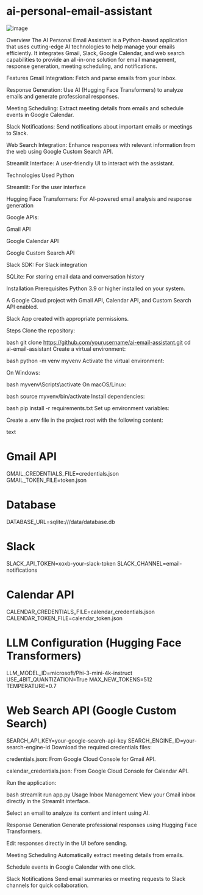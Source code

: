 # ai-personal-email-assistant

![image](https://github.com/user-attachments/assets/e0a430b4-b918-49ad-81c7-12d02c28325c)

Overview
The AI Personal Email Assistant is a Python-based application that uses cutting-edge AI technologies to help manage your emails efficiently. It integrates Gmail, Slack, Google Calendar, and web search capabilities to provide an all-in-one solution for email management, response generation, meeting scheduling, and notifications.

Features
Gmail Integration: Fetch and parse emails from your inbox.

Response Generation: Use AI (Hugging Face Transformers) to analyze emails and generate professional responses.

Meeting Scheduling: Extract meeting details from emails and schedule events in Google Calendar.

Slack Notifications: Send notifications about important emails or meetings to Slack.

Web Search Integration: Enhance responses with relevant information from the web using Google Custom Search API.

Streamlit Interface: A user-friendly UI to interact with the assistant.

Technologies Used
Python

Streamlit: For the user interface

Hugging Face Transformers: For AI-powered email analysis and response generation

Google APIs:

Gmail API

Google Calendar API

Google Custom Search API

Slack SDK: For Slack integration

SQLite: For storing email data and conversation history

Installation
Prerequisites
Python 3.9 or higher installed on your system.

A Google Cloud project with Gmail API, Calendar API, and Custom Search API enabled.

Slack App created with appropriate permissions.

Steps
Clone the repository:

bash
git clone https://github.com/yourusername/ai-email-assistant.git
cd ai-email-assistant
Create a virtual environment:

bash
python -m venv myvenv
Activate the virtual environment:

On Windows:

bash
myvenv\Scripts\activate
On macOS/Linux:

bash
source myvenv/bin/activate
Install dependencies:

bash
pip install -r requirements.txt
Set up environment variables:

Create a .env file in the project root with the following content:

text
# Gmail API
GMAIL_CREDENTIALS_FILE=credentials.json
GMAIL_TOKEN_FILE=token.json

# Database
DATABASE_URL=sqlite:///data/database.db

# Slack
SLACK_API_TOKEN=xoxb-your-slack-token
SLACK_CHANNEL=email-notifications

# Calendar API
CALENDAR_CREDENTIALS_FILE=calendar_credentials.json
CALENDAR_TOKEN_FILE=calendar_token.json

# LLM Configuration (Hugging Face Transformers)
LLM_MODEL_ID=microsoft/Phi-3-mini-4k-instruct
USE_4BIT_QUANTIZATION=True
MAX_NEW_TOKENS=512
TEMPERATURE=0.7

# Web Search API (Google Custom Search)
SEARCH_API_KEY=your-google-search-api-key
SEARCH_ENGINE_ID=your-search-engine-id
Download the required credentials files:

credentials.json: From Google Cloud Console for Gmail API.

calendar_credentials.json: From Google Cloud Console for Calendar API.

Run the application:

bash
streamlit run app.py
Usage
Inbox Management
View your Gmail inbox directly in the Streamlit interface.

Select an email to analyze its content and intent using AI.

Response Generation
Generate professional responses using Hugging Face Transformers.

Edit responses directly in the UI before sending.

Meeting Scheduling
Automatically extract meeting details from emails.

Schedule events in Google Calendar with one click.

Slack Notifications
Send email summaries or meeting requests to Slack channels for quick collaboration.
